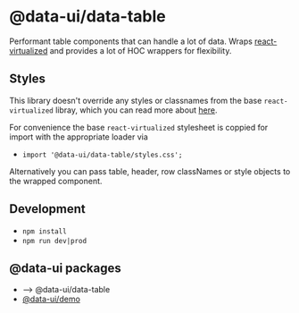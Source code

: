 # @data-ui/data-table

Performant table components that can handle a lot of data.
Wraps [react-virtualized](https://github.com/bvaughn/react-virtualized) and provides a lot
of HOC wrappers for flexibility.

## Styles
This library doesn't override any styles or classnames from the base `react-virtualized` libray,
which you can read more about
[here](https://github.com/bvaughn/react-virtualized/blob/master/docs/customizingStyles.md).

For convenience the base `react-virtualized` stylesheet is coppied for import with the
appropriate loader via
* `import '@data-ui/data-table/styles.css';`

Alternatively you can pass table, header, row classNames or style objects to the wrapped <Table/> component.

## Development
* `npm install`
* `npm run dev|prod`

## @data-ui packages
- --> @data-ui/data-table
- [@data-ui/demo](https://github.com/williaster/data-ui/tree/master/packages/demo)
